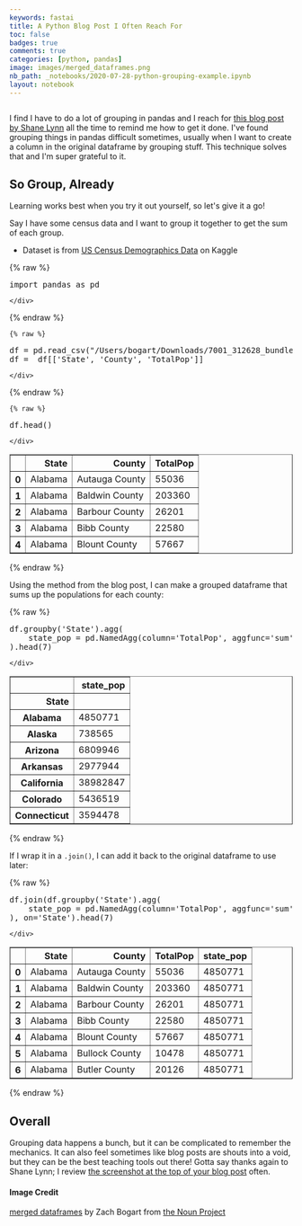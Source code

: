 ```yaml
---
keywords: fastai
title: A Python Blog Post I Often Reach For
toc: false
badges: true
comments: true
categories: [python, pandas]
image: images/merged_dataframes.png
nb_path: _notebooks/2020-07-28-python-grouping-example.ipynb
layout: notebook
---
```


<!--
#################################################
### THIS FILE WAS AUTOGENERATED! DO NOT EDIT! ###
#################################################
# file to edit: _notebooks/2020-07-28-python-grouping-example.ipynb
-->

<div class="container" id="notebook-container">
        
<div class="cell border-box-sizing text_cell rendered"><div class="inner_cell">
<div class="text_cell_render border-box-sizing rendered_html">
<p><img src="/data-silience/images/copied_from_nb/my_icons/merged_dataframes.png" alt=""></p>

</div>
</div>
</div>
<div class="cell border-box-sizing text_cell rendered"><div class="inner_cell">
<div class="text_cell_render border-box-sizing rendered_html">
<p>I find I have to do a lot of grouping in pandas and I reach for <a href="https://www.shanelynn.ie/summarising-aggregation-and-grouping-data-in-python-pandas/">this blog post by Shane Lynn</a> all the  time to remind me how to get it done. I've found grouping things in pandas difficult sometimes, usually when  I want to create a column in the original dataframe by grouping stuff. This technique solves that and I'm super grateful to it.</p>

</div>
</div>
</div>
<div class="cell border-box-sizing text_cell rendered"><div class="inner_cell">
<div class="text_cell_render border-box-sizing rendered_html">
<h2 id="So-Group,-Already">So Group, Already<a class="anchor-link" href="#So-Group,-Already"> </a></h2><p>Learning works best when you try it out yourself, so let's give it a go!</p>
<p>Say I have some  census data and  I want to group it together to get the sum of each group.</p>
<ul>
<li>Dataset is from <a href="https://www.kaggle.com/muonneutrino/us-census-demographic-data/data">US Census Demographics Data</a> on Kaggle</li>
</ul>

</div>
</div>
</div>
    {% raw %}
    
<div class="cell border-box-sizing code_cell rendered celltag_hide">
<div class="input">

<div class="inner_cell">
    <div class="input_area">
<div class=" highlight hl-ipython3"><pre><span></span><span class="kn">import</span> <span class="nn">pandas</span> <span class="k">as</span> <span class="nn">pd</span>
</pre></div>

    </div>
</div>
</div>

</div>
    {% endraw %}

    {% raw %}
    
<div class="cell border-box-sizing code_cell rendered">
<div class="input">

<div class="inner_cell">
    <div class="input_area">
<div class=" highlight hl-ipython3"><pre><span></span><span class="n">df</span> <span class="o">=</span> <span class="n">pd</span><span class="o">.</span><span class="n">read_csv</span><span class="p">(</span><span class="s2">&quot;/Users/bogart/Downloads/7001_312628_bundle_archive/acs2017_county_data.csv&quot;</span><span class="p">)</span>
<span class="n">df</span> <span class="o">=</span>  <span class="n">df</span><span class="p">[[</span><span class="s1">&#39;State&#39;</span><span class="p">,</span> <span class="s1">&#39;County&#39;</span><span class="p">,</span> <span class="s1">&#39;TotalPop&#39;</span><span class="p">]]</span>
</pre></div>

    </div>
</div>
</div>

</div>
    {% endraw %}

    {% raw %}
    
<div class="cell border-box-sizing code_cell rendered">
<div class="input">

<div class="inner_cell">
    <div class="input_area">
<div class=" highlight hl-ipython3"><pre><span></span><span class="n">df</span><span class="o">.</span><span class="n">head</span><span class="p">()</span>
</pre></div>

    </div>
</div>
</div>

<div class="output_wrapper">
<div class="output">

<div class="output_area">


<div class="output_html rendered_html output_subarea output_execute_result">
<div>
<style scoped>
    .dataframe tbody tr th:only-of-type {
        vertical-align: middle;
    }

    .dataframe tbody tr th {
        vertical-align: top;
    }

    .dataframe thead th {
        text-align: right;
    }
</style>
<table border="1" class="dataframe">
  <thead>
    <tr style="text-align: right;">
      <th></th>
      <th>State</th>
      <th>County</th>
      <th>TotalPop</th>
    </tr>
  </thead>
  <tbody>
    <tr>
      <th>0</th>
      <td>Alabama</td>
      <td>Autauga County</td>
      <td>55036</td>
    </tr>
    <tr>
      <th>1</th>
      <td>Alabama</td>
      <td>Baldwin County</td>
      <td>203360</td>
    </tr>
    <tr>
      <th>2</th>
      <td>Alabama</td>
      <td>Barbour County</td>
      <td>26201</td>
    </tr>
    <tr>
      <th>3</th>
      <td>Alabama</td>
      <td>Bibb County</td>
      <td>22580</td>
    </tr>
    <tr>
      <th>4</th>
      <td>Alabama</td>
      <td>Blount County</td>
      <td>57667</td>
    </tr>
  </tbody>
</table>
</div>
</div>

</div>

</div>
</div>

</div>
    {% endraw %}

<div class="cell border-box-sizing text_cell rendered"><div class="inner_cell">
<div class="text_cell_render border-box-sizing rendered_html">
<p>Using  the method from the blog post, I can make a grouped dataframe that sums up the populations for each county:</p>

</div>
</div>
</div>
    {% raw %}
    
<div class="cell border-box-sizing code_cell rendered">
<div class="input">

<div class="inner_cell">
    <div class="input_area">
<div class=" highlight hl-ipython3"><pre><span></span><span class="n">df</span><span class="o">.</span><span class="n">groupby</span><span class="p">(</span><span class="s1">&#39;State&#39;</span><span class="p">)</span><span class="o">.</span><span class="n">agg</span><span class="p">(</span>
    <span class="n">state_pop</span> <span class="o">=</span> <span class="n">pd</span><span class="o">.</span><span class="n">NamedAgg</span><span class="p">(</span><span class="n">column</span><span class="o">=</span><span class="s1">&#39;TotalPop&#39;</span><span class="p">,</span> <span class="n">aggfunc</span><span class="o">=</span><span class="s1">&#39;sum&#39;</span><span class="p">)</span>
<span class="p">)</span><span class="o">.</span><span class="n">head</span><span class="p">(</span><span class="mi">7</span><span class="p">)</span>
</pre></div>

    </div>
</div>
</div>

<div class="output_wrapper">
<div class="output">

<div class="output_area">


<div class="output_html rendered_html output_subarea output_execute_result">
<div>
<style scoped>
    .dataframe tbody tr th:only-of-type {
        vertical-align: middle;
    }

    .dataframe tbody tr th {
        vertical-align: top;
    }

    .dataframe thead th {
        text-align: right;
    }
</style>
<table border="1" class="dataframe">
  <thead>
    <tr style="text-align: right;">
      <th></th>
      <th>state_pop</th>
    </tr>
    <tr>
      <th>State</th>
      <th></th>
    </tr>
  </thead>
  <tbody>
    <tr>
      <th>Alabama</th>
      <td>4850771</td>
    </tr>
    <tr>
      <th>Alaska</th>
      <td>738565</td>
    </tr>
    <tr>
      <th>Arizona</th>
      <td>6809946</td>
    </tr>
    <tr>
      <th>Arkansas</th>
      <td>2977944</td>
    </tr>
    <tr>
      <th>California</th>
      <td>38982847</td>
    </tr>
    <tr>
      <th>Colorado</th>
      <td>5436519</td>
    </tr>
    <tr>
      <th>Connecticut</th>
      <td>3594478</td>
    </tr>
  </tbody>
</table>
</div>
</div>

</div>

</div>
</div>

</div>
    {% endraw %}

<div class="cell border-box-sizing text_cell rendered"><div class="inner_cell">
<div class="text_cell_render border-box-sizing rendered_html">
<p>If  I wrap it in a <code>.join()</code>, I can add it back to the original  dataframe to use later:</p>

</div>
</div>
</div>
    {% raw %}
    
<div class="cell border-box-sizing code_cell rendered">
<div class="input">

<div class="inner_cell">
    <div class="input_area">
<div class=" highlight hl-ipython3"><pre><span></span><span class="n">df</span><span class="o">.</span><span class="n">join</span><span class="p">(</span><span class="n">df</span><span class="o">.</span><span class="n">groupby</span><span class="p">(</span><span class="s1">&#39;State&#39;</span><span class="p">)</span><span class="o">.</span><span class="n">agg</span><span class="p">(</span>
    <span class="n">state_pop</span> <span class="o">=</span> <span class="n">pd</span><span class="o">.</span><span class="n">NamedAgg</span><span class="p">(</span><span class="n">column</span><span class="o">=</span><span class="s1">&#39;TotalPop&#39;</span><span class="p">,</span> <span class="n">aggfunc</span><span class="o">=</span><span class="s1">&#39;sum&#39;</span><span class="p">)</span>
<span class="p">),</span> <span class="n">on</span><span class="o">=</span><span class="s1">&#39;State&#39;</span><span class="p">)</span><span class="o">.</span><span class="n">head</span><span class="p">(</span><span class="mi">7</span><span class="p">)</span>
</pre></div>

    </div>
</div>
</div>

<div class="output_wrapper">
<div class="output">

<div class="output_area">


<div class="output_html rendered_html output_subarea output_execute_result">
<div>
<style scoped>
    .dataframe tbody tr th:only-of-type {
        vertical-align: middle;
    }

    .dataframe tbody tr th {
        vertical-align: top;
    }

    .dataframe thead th {
        text-align: right;
    }
</style>
<table border="1" class="dataframe">
  <thead>
    <tr style="text-align: right;">
      <th></th>
      <th>State</th>
      <th>County</th>
      <th>TotalPop</th>
      <th>state_pop</th>
    </tr>
  </thead>
  <tbody>
    <tr>
      <th>0</th>
      <td>Alabama</td>
      <td>Autauga County</td>
      <td>55036</td>
      <td>4850771</td>
    </tr>
    <tr>
      <th>1</th>
      <td>Alabama</td>
      <td>Baldwin County</td>
      <td>203360</td>
      <td>4850771</td>
    </tr>
    <tr>
      <th>2</th>
      <td>Alabama</td>
      <td>Barbour County</td>
      <td>26201</td>
      <td>4850771</td>
    </tr>
    <tr>
      <th>3</th>
      <td>Alabama</td>
      <td>Bibb County</td>
      <td>22580</td>
      <td>4850771</td>
    </tr>
    <tr>
      <th>4</th>
      <td>Alabama</td>
      <td>Blount County</td>
      <td>57667</td>
      <td>4850771</td>
    </tr>
    <tr>
      <th>5</th>
      <td>Alabama</td>
      <td>Bullock County</td>
      <td>10478</td>
      <td>4850771</td>
    </tr>
    <tr>
      <th>6</th>
      <td>Alabama</td>
      <td>Butler County</td>
      <td>20126</td>
      <td>4850771</td>
    </tr>
  </tbody>
</table>
</div>
</div>

</div>

</div>
</div>

</div>
    {% endraw %}

<div class="cell border-box-sizing text_cell rendered"><div class="inner_cell">
<div class="text_cell_render border-box-sizing rendered_html">
<h2 id="Overall">Overall<a class="anchor-link" href="#Overall"> </a></h2>
</div>
</div>
</div>
<div class="cell border-box-sizing text_cell rendered"><div class="inner_cell">
<div class="text_cell_render border-box-sizing rendered_html">
<p>Grouping data happens a bunch,  but it can be complicated to remember  the mechanics. It can also feel sometimes like blog posts  are shouts into a  void, but they can be the best teaching tools out there! Gotta say thanks again to Shane Lynn; I review <a href="https://shanelynnwebsite-mid9n9g1q9y8tt.netdna-ssl.com/wp-content/uploads/2019/10/pandas-python-group-by-named-aggregation-update.jpg">the screenshot at the top of your blog post</a> often.</p>

</div>
</div>
</div>
<div class="cell border-box-sizing text_cell rendered"><div class="inner_cell">
<div class="text_cell_render border-box-sizing rendered_html">
<h4 id="Image-Credit">Image Credit<a class="anchor-link" href="#Image-Credit"> </a></h4><p><a href="https://thenounproject.com/search/?q=dataframe&amp;creator=4129988&amp;i=3097973">merged dataframes</a> by Zach Bogart from <a href="https://thenounproject.com/">the Noun Project</a></p>

</div>
</div>
</div>
</div>
 

